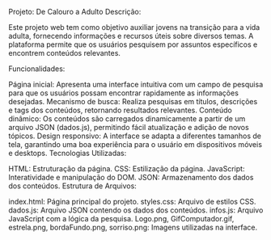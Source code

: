 Projeto: De Calouro a Adulto
Descrição:

Este projeto web tem como objetivo auxiliar jovens na transição para a vida adulta, fornecendo informações e recursos úteis sobre diversos temas. A plataforma permite que os usuários pesquisem por assuntos específicos e encontrem conteúdos relevantes.

Funcionalidades:

Página inicial: Apresenta uma interface intuitiva com um campo de pesquisa para que os usuários possam encontrar rapidamente as informações desejadas.
Mecanismo de busca: Realiza pesquisas em títulos, descrições e tags dos conteúdos, retornando resultados relevantes.
Conteúdo dinâmico: Os conteúdos são carregados dinamicamente a partir de um arquivo JSON (dados.js), permitindo fácil atualização e adição de novos tópicos.
Design responsivo: A interface se adapta a diferentes tamanhos de tela, garantindo uma boa experiência para o usuário em dispositivos móveis e desktops.
Tecnologias Utilizadas:

HTML: Estruturação da página.
CSS: Estilização da página.
JavaScript: Interatividade e manipulação do DOM.
JSON: Armazenamento dos dados dos conteúdos.
Estrutura de Arquivos:

index.html: Página principal do projeto.
styles.css: Arquivo de estilos CSS.
dados.js: Arquivo JSON contendo os dados dos conteúdos.
infos.js: Arquivo JavaScript com a lógica da pesquisa.
Logo.png, GifComputador.gif, estrela.png, bordaFundo.png, sorriso.png: Imagens utilizadas na interface.
